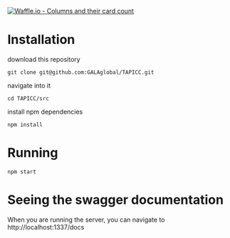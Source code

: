[![Waffle.io - Columns and their card count](https://badge.waffle.io/Alino/TAPICC-API-implementation.svg?columns=all)](https://waffle.io/Alino/TAPICC-API-implementation)


# Installation
download this repository

```git clone git@github.com:GALAglobal/TAPICC.git```

navigate into it

```cd TAPICC/src```

install npm dependencies

```npm install```

# Running
```npm start```


# Seeing the swagger documentation
When you are running the server, you can navigate to http://localhost:1337/docs
